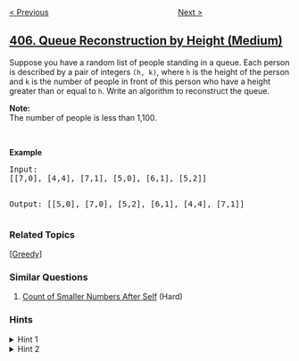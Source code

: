 <!--|This file generated by command(leetcode description); DO NOT EDIT.    |-->
<!--+----------------------------------------------------------------------+-->
<!--|@author    openset <openset.wang@gmail.com>                           |-->
<!--|@link      https://github.com/openset                                 |-->
<!--|@home      https://github.com/openset/leetcode                        |-->
<!--+----------------------------------------------------------------------+-->

[< Previous](https://github.com/openset/leetcode/tree/master/problems/convert-a-number-to-hexadecimal "Convert a Number to Hexadecimal")
　　　　　　　　　　　　　　　　
[Next >](https://github.com/openset/leetcode/tree/master/problems/trapping-rain-water-ii "Trapping Rain Water II")

## [406. Queue Reconstruction by Height (Medium)](https://leetcode.com/problems/queue-reconstruction-by-height "根据身高重建队列")

<p>Suppose you have a random list of people standing in a queue. Each person is described by a pair of integers <code>(h, k)</code>, where <code>h</code> is the height of the person and <code>k</code> is the number of people in front of this person who have a height greater than or equal to <code>h</code>. Write an algorithm to reconstruct the queue.
</p>

<p><b>Note:</b><br />
The number of people is less than 1,100.
</p>

<br />

<p><b>Example</b>
<pre>
Input:
[[7,0], [4,4], [7,1], [5,0], [6,1], [5,2]]

Output:
[[5,0], [7,0], [5,2], [6,1], [4,4], [7,1]]
</pre>
</p>

### Related Topics
  [[Greedy](https://github.com/openset/leetcode/tree/master/tag/greedy/README.md)]

### Similar Questions
  1. [Count of Smaller Numbers After Self](https://github.com/openset/leetcode/tree/master/problems/count-of-smaller-numbers-after-self) (Hard)

### Hints
<details>
<summary>Hint 1</summary>
What can you say about the position of the shortest person? </br>
If the position of the shortest person is <i>i</i>, how many people would be in front of the shortest person?
</details>

<details>
<summary>Hint 2</summary>
Once you fix the position of the shortest person, what can you say about the position of the second shortest person?
</details>
